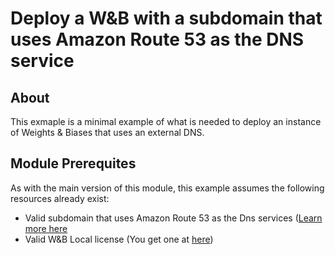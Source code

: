 # Deploy a W&B with a subdomain that uses Amazon Route 53 as the DNS service

## About

This exmaple is a minimal example of what is needed to deploy an instance of
Weights & Biases that uses an external DNS.

## Module Prerequites

As with the main version of this module, this example assumes the following
resources already exist:

- Valid subdomain that uses Amazon Route 53 as the Dns services ([Learn more
  here](<(https://docs.aws.amazon.com/Route53/latest/DeveloperGuide/CreatingNewSubdomain.html)>)
- Valid W&B Local license (You get one at [here](https://deploy.wandb.ai))

